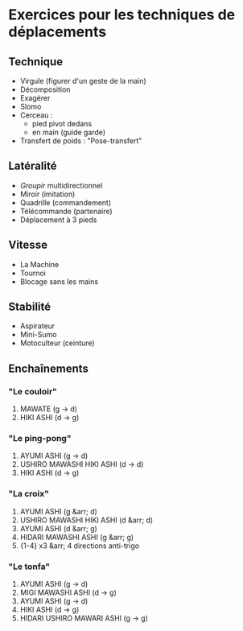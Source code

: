 # Exercices pour les techniques de déplacements

## Technique
- Virgule (figurer d'un geste de la main)
- Décomposition
- Exagérer
- Slomo
- Cerceau :
	- pied pivot dedans
	- en main (guide garde)
- Transfert de poids : "Pose-transfert"

## Latéralité
- _Groupir_ multidirectionnel
- Miroir (imitation)
- Quadrille (commandement)
- Télécommande (partenaire)
- Déplacement à 3 pieds

## Vitesse
- La Machine
- Tournoi
- Blocage sans les mains

## Stabilité
- Aspirateur
- Mini-Sumo
- Motoculteur (ceinture)

## Enchaînements
### "Le couloir"
1. MAWATE (g &rarr; d)
2. HIKI ASHI (d &rarr; g)

### "Le ping-pong"
1. AYUMI ASHI (g &rarr; d)
2. USHIRO MAWASHI HIKI ASHI (d &rarr; d)
3. HIKI ASHI (d &rarr; g)

### "La croix"
1. AYUMI ASHI (g &arr; d)
2. USHIRO MAWASHI HIKI ASHI (d &arr; d)
3. AYUMI ASHI (d &arr; g)
4. HIDARI MAWASHI ASHI (g &arr; g)
5. {1-4} x3 &arr; 4 directions anti-trigo

### "Le tonfa"
1. AYUMI ASHI (g &rarr; d)
2. MIGI MAWASHI ASHI (d &rarr; g)
3. AYUMI ASHI (g &rarr; d)
4. HIKI ASHI (d &rarr; g)
5. HIDARI USHIRO MAWARI ASHI (g &rarr; g)